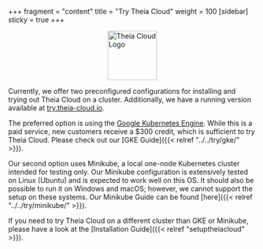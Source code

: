 +++
fragment = "content"
title = "Try Theia Cloud"
weight = 100
[sidebar]
  sticky = true
+++

<img src="../../images/logo.png" alt="Theia Cloud Logo" width="100" style="display: block; margin: auto;" />

Currently, we offer two preconfigured configurations for installing and trying out Theia Cloud on a cluster.
Additionally, we have a running version available at [try.theia-cloud.io](https://try.theia-cloud.io/).

The preferred option is using the [Google Kubernetes Engine](https://cloud.google.com/kubernetes-engine).
While this is a paid service, new customers receive a $300 credit, which is sufficient to try Theia Cloud.
Please check out our [GKE Guide]({{< relref "../../try/gke/" >}}).

Our second option uses Minikube, a local one-node Kubernetes cluster intended for testing only.
Our Minikube configuration is extensively tested on Linux (Ubuntu) and is expected to work well on this OS.
It should also be possible to run it on Windows and macOS; however, we cannot support the setup on these systems.
Our Minikube Guide can be found [here]({{< relref "../../try/minikube/" >}}).

If you need to try Theia Cloud on a different cluster than GKE or Minikube, please have a look at the [Installation Guide]({{< relref "setuptheiacloud" >}}).
